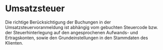# Umsatzsteuer

Die richtige Berücksichtigung der Buchungen in der Umsatzsteuervoranmeldung ist abhängig vom gebuchten Steuercode bzw. der Steuerhinterlegung auf den angesprochenen Aufwands- und Ertragskonten, sowie den Grundeinstellungen in den Stammdaten des Klienten.

